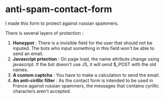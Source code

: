 # anti-spam-contact-form
I made this form to protect against russian spammers.

There is several layers of protection :
1. **Honeypot** : There is a invisible field for the user that should not be inputed. The bots who input something in this field won't be able to send an email.
2. **Javascript prtection** : On page load, the name attributs change using javascript. If the bot doesn't use JS, it will send $_POST with the old names.
3. **A custom captcha** : You have to make a calculation to send the email.
4. **An anti-cirillic filter** : As the contact form is intended to be used in France against russian spammers, the messages that contains cyrillic characters aren't accepted.
